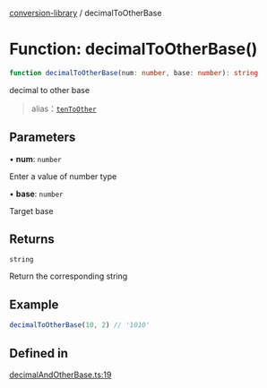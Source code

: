 [conversion-library](../globals.md) / decimalToOtherBase

# Function: decimalToOtherBase()

```ts
function decimalToOtherBase(num: number, base: number): string
```

decimal to other base

> alias：[`tenToOther`](tenToOther)

## Parameters

• **num**: `number`

Enter a value of number type

• **base**: `number`

Target base

## Returns

`string`

Return the corresponding string

## Example

```ts
decimalToOtherBase(10, 2) // '1010'
```

## Defined in

[decimalAndOtherBase.ts:19](https://github.com/fxss5201/conversion-library/blob/36b7f6e03c331c9a7b909e428a7e604c93f92f63/lib/decimal-conversion/decimalAndOtherBase.ts#L19)
